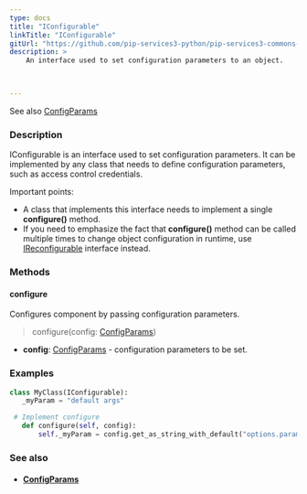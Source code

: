 ```yaml
---
type: docs
title: "IConfigurable"
linkTitle: "IConfigurable"
gitUrl: "https://github.com/pip-services3-python/pip-services3-commons-python"
description: > 
    An interface used to set configuration parameters to an object. 


    
---
```

See also [ConfigParams](../config_params)

### Description

IConfigurable is an interface used to set configuration parameters. It can be implemented by any class that needs to define configuration parameters, such as access control credentials. 

Important points:   

- A class that implements this interface needs to implement a single **configure()** method.  
- If you need to emphasize the fact that **configure()** method can be called multiple times
    to change object configuration in runtime, use [IReconfigurable](../ireconfigurable) interface instead.  

### Methods

#### configure
Configures component by passing configuration parameters.

> configure(config: [ConfigParams](../config_params))

- **config**: [ConfigParams](../config_params) - configuration parameters to be set.

### Examples

```python
class MyClass(IConfigurable):
   _myParam = "default args"

 # Implement configure
   def configure(self, config):
       self._myParam = config.get_as_string_with_default("options.param", myParam)

```
### See also
- #### [ConfigParams](../config_params)
